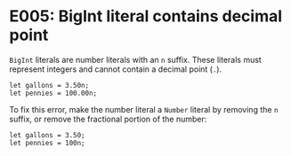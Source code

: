 # E005: BigInt literal contains decimal point

`BigInt` literals are number literals with an `n` suffix. These literals must
represent integers and cannot contain a decimal point (`.`).

    let gallons = 3.50n;
    let pennies = 100.00n;

To fix this error, make the number literal a `Number` literal by removing the
`n` suffix, or remove the fractional portion of the number:

    let gallons = 3.50;
    let pennies = 100n;
